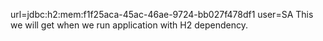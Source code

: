 url=jdbc:h2:mem:f1f25aca-45ac-46ae-9724-bb027f478df1 user=SA This we will get when we run application with H2 dependency.
